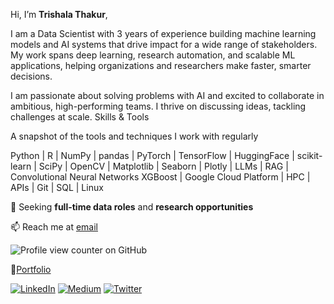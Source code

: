 Hi, I’m **Trishala Thakur**,

I am a Data Scientist with 3 years of experience building machine learning models and AI systems that drive impact for a wide range of stakeholders. My work spans deep learning, research automation, and scalable ML applications, helping organizations and researchers make faster, smarter decisions.

I am passionate about solving problems with AI and excited to collaborate in ambitious, high-performing teams. I thrive on discussing ideas, tackling challenges at scale.
Skills & Tools

A snapshot of the tools and techniques I work with regularly

Python | R | NumPy | pandas | PyTorch | TensorFlow | HuggingFace | scikit-learn | SciPy | OpenCV | Matplotlib | Seaborn | Plotly | LLMs | RAG | Convolutional Neural Networks  XGBoost | Google Cloud Platform | HPC | APIs | Git | SQL | Linux


🔭 Seeking **full-time data roles** and **research opportunities** 

📫 Reach me at [email](trrshla@gmail.com)

![Profile view counter on GitHub](https://komarev.com/ghpvc/?username=trishthakur)

💼[Portfolio](https://trishthakur.github.io/portfolio/)

[![LinkedIn](https://img.icons8.com/ios-filled/30/0077B5/linkedin.png)](https://www.linkedin.com/in/trishala-thakur/)
[![Medium](https://img.icons8.com/ios-filled/30/000000/medium-monogram.png)](https://trrshla.medium.com/)
[![Twitter](https://img.icons8.com/ios-filled/30/1DA1F2/twitter.png)](https://x.com/trrshla)
